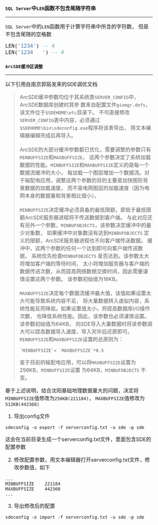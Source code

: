 <link rel="stylesheet" href="../node_modules/bootstrap/dist/css/bootstrap.css">
<style>
    body {
        margin: 0 200px;
    }
    * {
        font-size: 16px;
    }
</style>

## `SQL Server`中`LEN`函数不包含尾随字符串

---

`SQL Server`中的`LEN`函数用于计算字符串中所含的字符数，
但是不包含尾随的空格数

```sql
LEN('1234') -- 4
LEN('1234   ') -- 4
```

## `ArcSDE缓冲区调整`

---

以下引用自南京郭局发来的SDE调优文档

> ArcSDE缓冲参数均位于其系统表`SERVER_CONFIG`中，ArcSDE数据库创建时其参
> 数来自配置文件`giomgr.defs`，该文件位于`$SDEHOME\etc`目录下。
> 不可直接修改`SERVER_CONFIG`表中内容，必须通过`$SDEHOME\bin\sdeconfig.exe`程序将该表导出，
> 用文本编辑器编辑完成后再导入。  
> \
> ArcSDE的大部分缓冲参数都已优化，需要调整的参数只有`MINBUFFSIZE`和`MAXBUFFSIZE`，
> 这两个参数决定了系统加载数据的性能。`MINBUFFSIZE`和`MAXBUFFSIZE`定义的是每一个数据流缓冲的大小，
> 每加载一个图层增加一个数据流。对于输配电应用，调整这两个参数的目的主要是加快图形背景数据的加载速度，
> 而不是电网图层的加载速度（因为电网本身的数据量和背景相比很小）。  
> \
> `MINBUFFSIZE`决定缓冲必须具备的最低限额，即低于最低限额ArcSDE服务器进程将不传送数据到客户端。
> 与此对应还有另外一个参数，`MINBUFOBJECTS`，该参数决定缓冲中的最少对象数，
> 如果缓冲中对象数没有达到`MINBUFOBJECTS` 定义的限额，ArcSDE服务器进程也不向客户端传送数据。
> 缓冲中，这两个参数的任何一个达到即可向客户端传送数据，
> 系统优先检查`MINBUFOBJECTS` 是否达到。该参数太大将增加客户端的等待时间，
> 太小将增加服务器与客户端的数据传送次数，从而提高网络数据交换时间，因此需要谨慎设置这两个参数。
> 该参数初始值为16KB。  
> \
> `MAXBUFFSIZE`决定每个数据流缓冲最大值，该值如果设置太大可能导致系统内容不足，
> 将大量数据转入虚拟内容，系统性能反而降低。如果设置值太小，将提高数据库I/O操作次数，
> 也降低系统性能。因此，该参数也必须谨慎设置。该参数初始值为64KB，
> 向SDE导入大量数据时将该参数调大可以提高数据导入速度，导入完毕后还原即可。
> `MINBUFFSIZE`和`MAXBUFFSIZE`设置的总原则为：
> ```
> `MINBUFFSIZE`< `MAXBUFFSIZE`*0.5
> ```
> 鉴于目前的输配电应用，可以将`MAXBUFFSIZE`设置为256KB，`MINBUFFSIZE`设置
> 为64KB，`MINBUFOBJECTS` 不变。

基于上述说明，结合沈阳基础地理数据量大的问题，决定将`MINBUFFSIZE`值修改为`256KB(221184)`，
`MAXBUFFSIZE`值修改为`512KB(442368)`

 1. 导出config文件
 
```
sdeconfig -o export -f serverconfig.txt -u sde -p sde
```

 这会在当前目录生成一个serverconfig.txt文件，里面包含SDE的配置参数

 2. 修改配置参数，用文本编辑器打开serverconfig.txt文件，修改参数值，如下

```
...
MINBUFFSIZE    221184
MAXBUFFSIZE    442368
...
```

 3. 导出修改后的配置

```
sdeconfig -o import -f serverconfig.txt -u sde -p sde
```